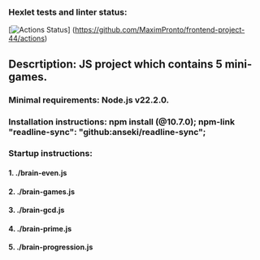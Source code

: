 ### Hexlet tests and linter status:
[![Actions Status](https://github.com/MaximPronto/frontend-project-44/actions/workflows/hexlet-check.yml/badge.svg)]
(https://github.com/MaximPronto/frontend-project-44/actions)

## __Descrtiption:__ JS project which contains 5 mini-games. 

### __Minimal requirements:__ Node.js v22.2.0.

### __Installation instructions:__ npm install (@10.7.0); npm-link "readline-sync": "github:anseki/readline-sync";

### __Startup instructions:__ 
#### 1. ./brain-even.js
#### 2. ./brain-games.js
#### 3. ./brain-gcd.js
#### 4. ./brain-prime.js
#### 5. ./brain-progression.js